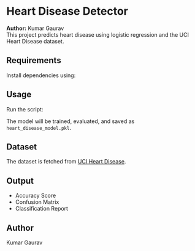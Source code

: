 # Heart Disease Detector

**Author:** Kumar Gaurav  
This project predicts heart disease using logistic regression and the UCI Heart Disease dataset.

## Requirements

Install dependencies using:


## Usage

Run the script:


The model will be trained, evaluated, and saved as `heart_disease_model.pkl`.

## Dataset

The dataset is fetched from [UCI Heart Disease](https://raw.githubusercontent.com/amanrai12/Heart-Disease-Prediction/master/dataset.csv).

## Output

- Accuracy Score
- Confusion Matrix
- Classification Report

## Author

Kumar Gaurav
